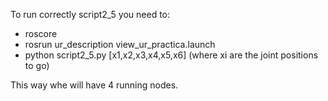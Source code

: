 
To run correctly script2_5 you need to:

  - roscore
  - rosrun ur_description view_ur_practica.launch
  - python script2_5.py [x1,x2,x3,x4,x5,x6] (where xi are the joint positions to go)

This way whe will have 4 running nodes.


